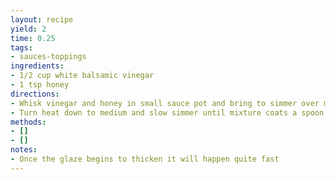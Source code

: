 ```yaml
---
layout: recipe
yield: 2
time: 0.25
tags:
- sauces-toppings
ingredients:
- 1/2 cup white balsamic vinegar
- 1 tsp honey
directions:
- Whisk vinegar and honey in small sauce pot and bring to simmer over medium-high heat
- Turn heat down to medium and slow simmer until mixture coats a spoon (~7-10 min). Remove from heat
methods:
- []
- []
notes:
- Once the glaze begins to thicken it will happen quite fast
---
```

